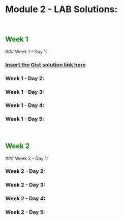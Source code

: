 # Module 2 - LAB Solutions:



<br>

<h2 style="color: green">Week 1</h2>
### Week 1 - Day 1:

###  [Insert the Gist solution link here]() 



### Week 1 - Day 2:





### Week 1 - Day 3:





### Week 1 - Day 4:





### Week 1 - Day 5:





<br>



<h2 style="color: green">Week 2</h2>
### Week 2 - Day 1:



### Week 2 - Day 2:



### Week 2 - Day 3:



### Week 2 - Day 4:



### Week 2 - Day 5:



<br>